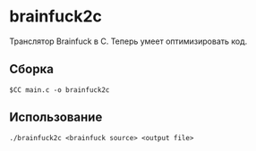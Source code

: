 # brainfuck2c
Транслятор Brainfuck в C. Теперь умеет оптимизировать код.
## Сборка
```
$CC main.c -o brainfuck2c
```
## Использование
```
./brainfuck2c <brainfuck source> <output file>